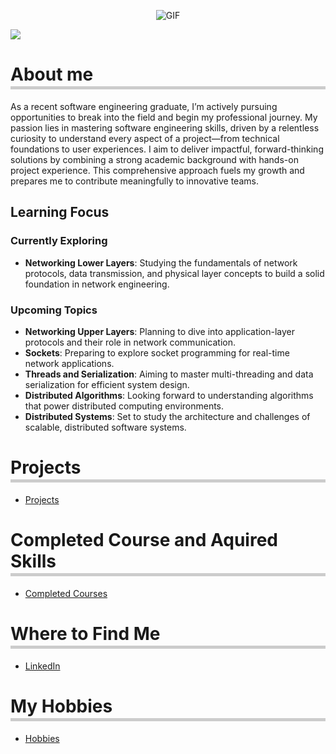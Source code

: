 <p align="center">
  <img src="https://media.giphy.com/media/ko7twHhomhk8E/giphy.gif" alt="GIF">
</p>


![](https://komarev.com/ghpvc/?username=bstuva&color=green&label=Visitors&style=flat-square)

<h1 style="border-bottom: 5px solid #ccc; padding-bottom: 2px;">About me</h1>

As a recent software engineering graduate, I’m actively pursuing opportunities to break into the field and begin my professional journey. My passion lies in mastering software engineering skills, driven by a relentless curiosity to understand every aspect of a project—from technical foundations to user experiences. I aim to deliver impactful, forward-thinking solutions by combining a strong academic background with hands-on project experience. This comprehensive approach fuels my growth and prepares me to contribute meaningfully to innovative teams.



## Learning Focus

### Currently Exploring
- **Networking Lower Layers**: Studying the fundamentals of network protocols, data transmission, and physical layer concepts to build a solid foundation in network engineering.

### Upcoming Topics
- **Networking Upper Layers**: Planning to dive into application-layer protocols and their role in network communication.
- **Sockets**: Preparing to explore socket programming for real-time network applications.
- **Threads and Serialization**: Aiming to master multi-threading and data serialization for efficient system design.
- **Distributed Algorithms**: Looking forward to understanding algorithms that power distributed computing environments.
- **Distributed Systems**: Set to study the architecture and challenges of scalable, distributed software systems.

<h1 style="border-bottom: 5px solid #ccc; padding-bottom: 2px;">Projects</h1>

- [Projects](projects.md)

<h1 style="border-bottom: 5px solid #ccc; padding-bottom: 2px;">Completed Course and Aquired Skills</h1>

- [Completed Courses](PastCourses.md)


<h1 style="border-bottom: 5px solid #ccc; padding-bottom: 2px;">Where to Find Me</h1>

* [LinkedIn](https://www.linkedin.com/in/brayden-stuva/)

<h1 style="border-bottom: 5px solid #ccc; padding-bottom: 2px;">My Hobbies</h1>

- [Hobbies](hobbies.md)
